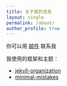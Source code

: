 ```yaml
---
title: 关于我的信息
layout: single
permalink: /about/
author_profile: true
---
```


你可以用 [邮件](mailto:m@zcq100.com) 联系我

我使用的框架和主题：
- [jekyll-organization](https://github.com/jekyll)
- [minimal-mistakes](https://github.com/mmistakes/minimal-mistakes)
